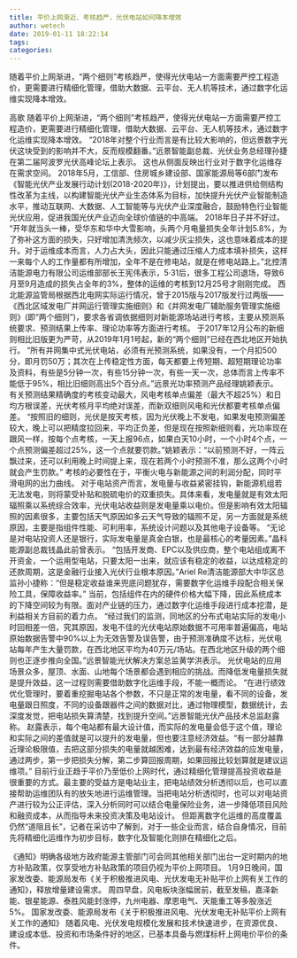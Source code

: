 ```yaml
---
title: 平价上网渐近、考核趋严，光伏电站如何降本增效
author: wetech
date: 2019-01-11 18:22:14
tags: 
categories: 
---
```

随着平价上网渐进，“两个细则”考核趋严，使得光伏电站一方面需要严控工程造价，更需要进行精细化管理，借助大数据、云平台、无人机等技术，通过数字化运维实现降本增效。
<!-- more -->
高歌
随着平价上网渐进，“两个细则”考核趋严，使得光伏电站一方面需要严控工程造价，更需要进行精细化管理，借助大数据、云平台、无人机等技术，通过数字化运维实现降本增效。
“2018年对整个行业而言是有比较大影响的，但远景数字光伏这块受到的影响并不大，反而规模翻番。”远景智能副总裁、光伏业务总经理孙捷在第二届阿波罗光伏高峰论坛上表示。
这也从侧面反映出行业对于数字化运维存在需求空间。
2018年5月，工信部、住房城乡建设部、国家能源局等6部门发布《智能光伏产业发展行动计划(2018-2020年)》，计划提出，要以推进供给侧结构性改革为主线，以构建智能光伏产业生态体系为目标，加快提升光伏产业智能制造水平，推动互联网、大数据、人工智能等与光伏产业深度融合，鼓励特色行业智能光伏应用，促进我国光伏产业迈向全球价值链的中高端。
2018年日子并不好过。
“开年就当头一棒，受华东和华中大雪影响，头两个月电量损失全年计划5.8%，为了弥补这方面的损失，只好增加清洗频次，以减少灰尘损失，这也意味着成本的提升。对于运维成本而言，人力占大头，因此只能通过压缩人力成本填补损失，这样一来每个人的工作量都有所增加，全年不是在修电站，就是在修电站路上。”北控清洁能源电力有限公司运维部部长王宪伟表示，5·31后，很多工程公司退场，导致6月至9月造成的损失占全年的3%，整体的运维的考核到12月25号才刚刚完成。
西北能源监管局根据西北电网实际运行情况，曾于2015版与2017版发行过两版——《西北区域发电厂并网运行管理实施细则》和《并网发电厂辅助服务管理实施细则》(即“两个细则”)，要求各省调依据细则对新能源场站进行考核，主要从预测系统要求、预测结果上传率、理论功率等方面进行考核。
于2017年12月公布的新细则相比旧版更为严苛，从2019年1月1号起，新的“两个细则”已经在西北地区开始执行。
“所有并网集中式光伏电站，必须有光预测系统，如果没有，一个月扣500分，即月罚50万；其次在上传稳定性方面，每天都要上传短期、超短期理论功率及资料，有些是5分钟一次，有些15分钟一次，有些一天一次，总体而言上传率不能低于95%，相比旧细则高出5个百分点。”远景光功率预测产品经理姚颖表示。
有关预测结果精确度的考核变动最大，风电考核单点偏差（最大不超25%）和日均方根误差，光伏考核月平均绝对误差，而新双细则风电和光伏都要考核单点偏差。
“按照旧的细则，光伏是按天考核，因为光伏晚上不发电，如果发电预测偏差较大，晚上可以把精度拉回来，平均正负差，但是现在按照新细则看，光功率现在跟风一样，按每个点考核，一天上报96点，如果白天10小时，一个小时4个点，一个点预测偏差超过25%，这一个点就要罚款。”姚颖表示：“以前预测不好，一阵云飘过来，还可以利用晚上时间提上来，现在若两个小时预测不准，那么这两个小时就会产生罚款。”
考核的必要性在于，平衡火电与新能源之间的利润分配，同时平滑电网的出力曲线。
对于电站资产而言，发电量与收益紧密挂钩，新能源机组若无法发电，则将蒙受补贴和脱硫电价的双重损失。具体来看，发电量就是有效太阳辐照乘以系统综合效率，光伏电站收益则是发电量乘以电价。但是影响有效太阳辐照的因素很多，主要包括天气原因如多云天气导致的辐照不足，另一方面就是系统原因，主要是指组件性能、可利用率，系统设计问题以及其他电子设备等。
“无论是对电站投资人还是银行，实际发电量是真金白银，也是最核心的考量因素。”晶科能源副总裁钱晶此前曾表示。
“包括开发商、EPC以及供应商，整个电站组成离不开资金，一个运用型电站，只要太阳一出来，就应该有稳定的收益，以达成稳定的还款周期，这是金融行业接入光伏行业根本原因。”Ariel Re清洁能源部大中华区总监孙小捷称：“但是稳定收益谁来兜底问题犹存，需要数字化运维手段配合相关保险工具，保障收益率。”
当前，包括组件在内的硬件价格大幅下降，因此系统成本的下降空间较为有限。面对产业链的压力，通过数字化运维手段进行成本挖潜，是利益相关方目前的着力点。
“经过我们的监测，同地区的分布式电站实际的发电小时回相差一倍，究其原因，发电不佳的光伏电站原始数据不可用率普遍偏高，电站原始数据告警中90%以上为无效告警及误告警，由于预测准确度不达标，光伏电站每年产生大量罚款，在西北地区平均为40万元/场站。在西北地区升级的两个细则也正逐步推向全国。”远景智能光伏解决方案总监黄学洪表示。
光伏电站的应用场景众多，屋顶、水面、山地每个场景都会遇到相应的挑战。而降低发电量损失就是提升效益，这一过程则需要借助数字化运维手段，不能一概而论。
“在进行绩效优化管理时，要着重挖掘电站各个参数，不只是正常的发电量，看不同的设备，发电量跟日照度，不同的设备跟器件之间的数据对比，通过物理模型，数据统计，去深度发觉，把电站损失算清楚，找到提升空间。”远景智能光伏产品技术总监赵露称。
赵露表示，每个电站都有最大设计值，而实际的发电量会低于这个值，理论和实际之间的差值就是可以提升的发电量，但也要注意经济效益。“有一部分越靠近理论极限值，去把这部分损失的电量就越困难，达到最有经济效益的应发电量，通过两步，第一步把损失分解，第二步算回报周期，如果回报比较划算就是建议运维项。”
目前行业正趋于平价乃至低价上网时代，通过精细化管理提高投资收益是很重要的方式。最主要的受益方是电站业主，把电站绩效分析透彻以后，也可以直接帮助运维团队有的放矢地进行运维管理。当把电站分析透彻时，也可以对电站资产进行较为公正评估，深入分析同时可以结合电量保险业务，进一步降低项目风险和融资成本，从而指导未来投资决策及电站设计。
但距离数字化运维的高度覆盖仍然“道阻且长”，记者在采访中了解到，对于一些企业而言，结合自身情况，目前先将精细化运维作为初步目标，数字化及智能化则排在精细化之后。
 
 
《通知》明确各级地方政府能源主管部门可会同其他相关部门出台一定时期内的地方补贴政策，仅享受地方补贴政策的项目仍视为平价上网项目。
1月9日晚间，国家发改委、能源局发布《关于积极推进风电、光伏发电无补贴平价上网有关工作的通知》，释放增量建设需求。
周四早盘，风电板块涨幅居前，截至发稿，嘉泽新能、银星能源、泰胜风能封涨停，九州电器、摩恩电气、天能重工等多股涨近5%。
国家发改委、能源局发布《关于积极推进风电、光伏发电无补贴平价上网有关工作的通知》
随着风电、光伏发电规模化发展和技术快速进步，在资源优良、建设成本低、投资和市场条件好的地区，已基本具备与燃煤标杆上网电价平价的条件。
